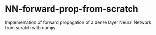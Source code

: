 # NN-forward-prop-from-scratch
Implementation of forward propagation of a dense layer Neural Network from scratch with numpy
